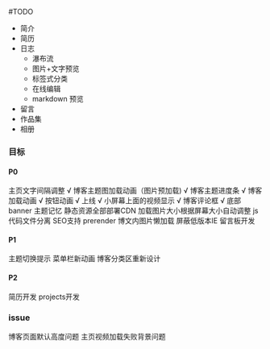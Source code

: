 #TODO
- 简介
- 简历
- 日志
    - 瀑布流
    - 图片+文字预览
    - 标签式分类
    - 在线编辑
    - markdown 预览
- 留言
- 作品集
- 相册

### 目标

#### P0
主页文字间隔调整 √
博客主题图加载动画（图片预加载) √
博客主题进度条 √
博客加载动画 √
按钮动画 √
上线 √
小屏幕上面的视频显示 √
博客评论框 √
底部banner
主题记忆
静态资源全部部署CDN
加载图片大小根据屏幕大小自动调整
js代码文件分离
SEO支持 prerender 
博文内图片懒加载
屏蔽低版本IE
留言板开发

#### P1
主题切换提示
菜单栏新动画
博客分类区重新设计

#### P2
简历开发
projects开发

### issue

博客页面默认高度问题
主页视频加载失败背景问题



